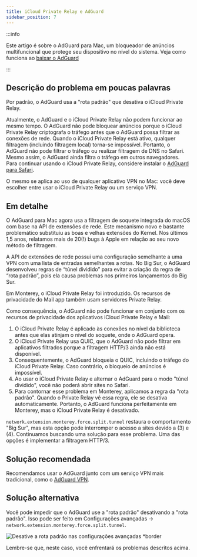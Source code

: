 ```yaml
---
title: iCloud Private Relay e AdGuard
sidebar_position: 7
---
```


:::info

Este artigo é sobre o AdGuard para Mac, um bloqueador de anúncios multifuncional que protege seu dispositivo no nível do sistema. Veja como funciona ao [baixar o AdGuard](https://agrd.io/download-kb-adblock)

:::

## Descrição do problema em poucas palavras

Por padrão, o AdGuard usa a "rota padrão" que desativa o iCloud Private Relay.

Atualmente, o AdGuard e o iCloud Private Relay não podem funcionar ao mesmo tempo. O AdGuard não pode bloquear anúncios porque o iCloud Private Relay criptografa o tráfego antes que o AdGuard possa filtrar as conexões de rede. Quando o iCloud Private Relay está ativo, qualquer filtragem (incluindo filtragem local) torna-se impossível. Portanto, o AdGuard não pode filtrar o tráfego ou realizar filtragem de DNS no Safari. Mesmo assim, o AdGuard ainda filtra o tráfego em outros navegadores. Para continuar usando o iCloud Private Relay, considere instalar o [AdGuard para Safari](https://adguard.com/adguard-safari/overview.html).

O mesmo se aplica ao uso de qualquer aplicativo VPN no Mac: você deve escolher entre usar o iCloud Private Relay ou um serviço VPN.

## Em detalhe

O AdGuard para Mac agora usa a filtragem de soquete integrada do macOS com base na API de extensões de rede. Este mecanismo novo e bastante problemático substituiu as boas e velhas extensões do Kernel. Nos últimos 1,5 anos, relatamos mais de 20(!) bugs à Apple em relação ao seu novo método de filtragem.

A API de extensões de rede possui uma configuração semelhante a uma VPN com uma lista de entradas semelhantes a rotas. No Big Sur, o AdGuard desenvolveu regras de “túnel dividido” para evitar a criação da regra de “rota padrão”, pois ela causa problemas nos primeiros lançamentos do Big Sur.

Em Monterey, o iCloud Private Relay foi introduzido. Os recursos de privacidade do Mail app também usam servidores Private Relay.

Como consequência, o AdGuard não pode funcionar em conjunto com os recursos de privacidade dos aplicativos iCloud Private Relay e Mail:

1. O iCloud Private Relay é aplicado às conexões no nível da biblioteca antes que elas atinjam o nível do soquete, onde o AdGuard opera.
2. O iCloud Private Relay usa QUIC, que o AdGuard não pode filtrar em aplicativos filtrados porque a filtragem HTTP/3 ainda não está disponível.
3. Consequentemente, o AdGuard bloqueia o QUIC, incluindo o tráfego do iCloud Private Relay. Caso contrário, o bloqueio de anúncios é impossível.
4. Ao usar o iCloud Private Relay e alternar o AdGuard para o modo "túnel dividido", você não poderá abrir sites no Safari.
5. Para contornar esse problema em Monterey, aplicamos a regra da "rota padrão". Quando o Private Relay vê essa regra, ele se desativa automaticamente. Portanto, o AdGuard funciona perfeitamente em Monterey, mas o iCloud Private Relay é desativado.

`network.extension.monterey.force.split.tunnel` restaura o comportamento "Big Sur", mas esta opção pode interromper o acesso a sites devido a (3) e (4). Continuamos buscando uma solução para esse problema. Uma das opções é implementar a filtragem HTTP/3.

## Solução recomendada

Recomendamos usar o AdGuard junto com um serviço VPN mais tradicional, como o [AdGuard VPN](https://adguard-vpn.com/).

## Solução alternativa

Você pode impedir que o AdGuard use a "rota padrão" desativando a "rota padrão". Isso pode ser feito em Configurações avançadas → `network.extension.monterey.force.split.tunnel`.

![Desative a rota padrão nas configurações avançadas *border](https://cdn.adtidy.org/content/kb/ad_blocker/mac/mac_adguard_advanced_settings.jpg)

Lembre-se que, neste caso, você enfrentará os problemas descritos acima.
